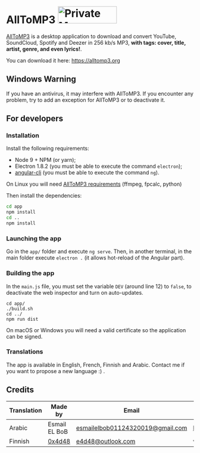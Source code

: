 # AllToMP3 <a href="https://packagecloud.io/"><img alt="Private Maven, RPM, DEB, PyPi and RubyGem Repository | packagecloud" height="46" src="https://packagecloud.io/images/packagecloud-badge.png" width="158" /></a>

[AllToMP3](https://alltomp3.org) is a desktop application to download and convert YouTube, SoundCloud, Spotify and Deezer in 256 kb/s MP3, **with tags: cover, title, artist, genre, and even lyrics!**.

You can download it here: https://alltomp3.org

## Windows Warning
If you have an antivirus, it may interfere with AllToMP3.
If you encounter any problem, try to add an exception for AllToMP3 or to deactivate it.

## For developers
### Installation
Install the following requirements:
- Node 9 + NPM (or yarn);
- Electron 1.8.2 (you must be able to execute the command `electron`);
- [angular-cli](https://github.com/angular/angular-cli) (you must be able to execute the command `ng`).

On Linux you will need [AllToMP3 requirements](https://github.com/AllToMP3/alltomp3#requirements) (ffmpeg, fpcalc, python)

Then install the dependencies:
```bash
cd app
npm install
cd ..
npm install
```

### Launching the app
Go in the `app/` folder and execute `ng serve`.
Then, in another terminal, in the main folder execute `electron .` (it allows hot-reload of the Angular part).

### Building the app
In the `main.js` file, you must set the variable `DEV` (around line 12) to `false`, to deactivate the web inspector and turn on auto-updates.
```
cd app/
./build.sh
cd ../
npm run dist
```
On macOS or Windows you will need a valid certificate so the application can be signed.

### Translations
The app is available in English, French, Finnish and Arabic.
Contact me if you want to propose a new language :) .

## Credits

|Translation|Made by|Email|Report wrong translation|
|---|---|---|---|
|Arabic|Esmail EL BoB|esmailelbob01124320019@gmail.com|http://bit.ly/2EVnQWr|
|Finnish|[0x4d48](https://github.com/0x4d48)|e4d48@outlook.com|via email|
